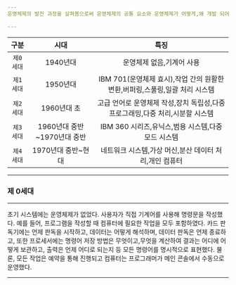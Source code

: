 ```yaml
---
운영체제의 발전 과정을 살펴봄으로써 운영체제의 공통 요소와 운영체제가 어떻게,왜 개발 되어 왔는지를 이해할 수 있다. 특히 운영체제와 컴퓨터 구조는 서로 영향을 많이 주었는데, 이런 관찰을 통해 운영체제의 개념을 올바로 파악할 수 있다.

---
```


| 구분 |  시대 |  특징 | 
| :----:  |  :----:  |  :----:  |
|`제0세대`| 1940년대| 운영체제 없음,기계어 사용|
|`제1세대`| 1950년대| IBM 701(운영체제 효시),작업 간의 원활한 변환,버퍼링,스풀링,일괄 처리 시스템 |
|`제2세대`| 1960년대 초 | 고급 언어로 운영체제 작성,장치 독립성,다중 프로그래밍,다중 처리,시분할 시스템|
|`제3세대`| 1960년대 중반~1970년대 중반 | IBM 360 시리즈,유닉스,범용 시스템,다중 모드 시스템 |
|`제4세대`| 1970년대 중반~현대| 네트워크 시스템,가상 머신,분산 데이터 처리,개인 컴퓨터 |

---
### 제 0세대
---
초기 시스템에는 운영체제가 없었다. 사용자가 직접 기계어를 사용해 명령문을 작성했다. 예를 들어, 프로그램을 작성할 때 컴퓨터에 필요한 작업을 모두 포함하였다. 카드 판독기에는 언제 판독을 시작하고, 데이터는 어떻게 해석하며, 데이터 판독은 언제 종료하고, 또한 프로세서에는 명령어 저장 방법은 무엇이고,무엇을 계산하여 결과는 어디에 어떻게 보관하고, 출력은 언제 어디로 되는지 등 모든 명령어를 명시적으로 표현했다. 물론, 모든 작업은 예약을 통해 진행되고 컴퓨터는 프로그래머가 메인 콘솔에서 수동으로 운영했다.

---
